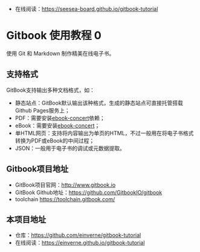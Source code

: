 - 在线阅读：https://seesea-board.github.io/gitbook-tutorial


# Gitbook 使用教程 0
使用 Git 和 Markdown 制作精美在线电子书。

## 支持格式

GitBook支持输出多种文档格式，如：

- 静态站点：GitBook默认输出该种格式，生成的静态站点可直接托管搭载Github Pages服务上；
- PDF：需要安装[ebook-concert](http://calibre-ebook.com/download)依赖；
- eBook：需要安装[ebook-concert](http://calibre-ebook.com/download)；
- 单HTML网页：支持将内容输出为单页的HTML，不过一般用在将电子书格式转换为PDF或eBook的中间过程；
- JSON：一般用于电子书的调试或元数据提取。


## Gitbook项目地址

- GitBook项目官网：<http://www.gitbook.io>
- GitBook Github地址：<https://github.com/GitbookIO/gitbook>
- toolchain <https://toolchain.gitbook.com/>

## 本项目地址

- 仓库：https://github.com/einverne/gitbook-tutorial
- 在线阅读：https://einverne.github.io/gitbook-tutorial
